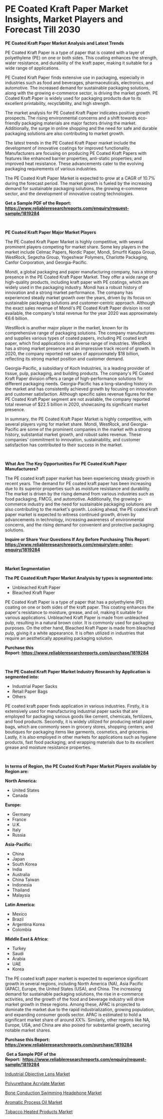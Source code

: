 <p><h1>PE Coated Kraft Paper Market Insights, Market Players and Forecast Till 2030</h1></p><p><strong>PE Coated Kraft Paper Market Analysis and Latest Trends</strong></p>
<p><p>PE Coated Kraft Paper is a type of paper that is coated with a layer of polyethylene (PE) on one or both sides. This coating enhances the strength, water resistance, and durability of the kraft paper, making it suitable for a wide range of applications.</p><p>PE Coated Kraft Paper finds extensive use in packaging, especially in industries such as food and beverages, pharmaceuticals, electronics, and automotive. The increased demand for sustainable packaging solutions, along with the growing e-commerce sector, is driving the market growth. PE Coated Kraft Paper is widely used for packaging products due to its excellent printability, recyclability, and high strength.</p><p>The market analysis for PE Coated Kraft Paper indicates positive growth prospects. The rising environmental concerns and a shift towards eco-friendly packaging materials are major factors driving the market. Additionally, the surge in online shopping and the need for safe and durable packaging solutions are also contributing to market growth.</p><p>The latest trends in the PE Coated Kraft Paper market include the development of innovative coatings for improved functionality. Manufacturers are focusing on producing PE Coated Kraft Papers with features like enhanced barrier properties, anti-static properties, and improved heat resistance. These advancements cater to the evolving packaging requirements of various industries.</p><p>The PE Coated Kraft Paper Market is expected to grow at a CAGR of 10.7% during the forecast period. The market growth is fueled by the increasing demand for sustainable packaging solutions, the growing e-commerce sector, and the development of innovative coating technologies.</p></p>
<p><strong>Get a Sample PDF of the Report:&nbsp; <a href="https://www.reliableresearchreports.com/enquiry/request-sample/1819284">https://www.reliableresearchreports.com/enquiry/request-sample/1819284</a></strong></p>
<p>&nbsp;</p>
<p><strong>PE Coated Kraft Paper Major Market Players</strong></p>
<p><p>The PE Coated Kraft Paper Market is highly competitive, with several prominent players competing for market share. Some key players in the market include Celmac Papers, Nordic Paper, Mondi, Smurfit Kappa Group, WestRock, Segezha Group, Yogeshwar Polymers, Charlotte Packaging, Canfor Corporation, and Georgia-Pacific.</p><p>Mondi, a global packaging and paper manufacturing company, has a strong presence in the PE Coated Kraft Paper Market. They offer a wide range of high-quality products, including kraft paper with PE coatings, which are widely used in the packaging industry. Mondi has a robust history of innovation and a strong market performance. The company has experienced steady market growth over the years, driven by its focus on sustainable packaging solutions and customer-centric approach. Although the exact sales revenue of Mondi's PE Coated Kraft Paper division is not available, the company's total revenue for the year 2020 was approximately €6.6 billion.</p><p>WestRock is another major player in the market, known for its comprehensive range of packaging solutions. The company manufactures and supplies various types of coated papers, including PE coated kraft paper, which find applications in a diverse range of industries. WestRock has a strong market presence and an impressive track record of growth. In 2020, the company reported net sales of approximately $18 billion, reflecting its strong market position and customer demand.</p><p>Georgia-Pacific, a subsidiary of Koch Industries, is a leading provider of tissue, pulp, packaging, and building products. The company's PE Coated Kraft Paper division offers a range of high-performance solutions for different packaging needs. Georgia-Pacific has a long-standing history in the market and has consistently achieved growth by focusing on innovation and customer satisfaction. Although specific sales revenue figures for the PE Coated Kraft Paper segment are not available, the company reported total revenue of $22.5 billion in 2020, showcasing its significant market presence.</p><p>In summary, the PE Coated Kraft Paper Market is highly competitive, with several players vying for market share. Mondi, WestRock, and Georgia-Pacific are some of the prominent companies in the market with a strong history, substantial market growth, and robust sales revenue. These companies' commitment to innovation, sustainability, and customer satisfaction has contributed to their success in the market.</p></p>
<p>&nbsp;</p>
<p><strong>What Are The Key Opportunities For PE Coated Kraft Paper Manufacturers?</strong></p>
<p><p>The PE coated kraft paper market has been experiencing steady growth in recent years. The demand for PE coated kraft paper has been increasing due to its superior properties such as moisture resistance and durability. The market is driven by the rising demand from various industries such as food packaging, FMCG, and automotive. Additionally, the growing e-commerce industry and the need for sustainable packaging solutions are also contributing to the market's growth. Looking ahead, the PE coated kraft paper market is expected to witness continued growth, driven by advancements in technology, increasing awareness of environmental concerns, and the rising demand for convenient and protective packaging solutions.</p></p>
<p><strong>Inquire or Share Your Questions If Any Before Purchasing This Report: <a href="https://www.reliableresearchreports.com/enquiry/pre-order-enquiry/1819284">https://www.reliableresearchreports.com/enquiry/pre-order-enquiry/1819284</a></strong></p>
<p>&nbsp;</p>
<p><strong>Market Segmentation</strong></p>
<p><strong>The PE Coated Kraft Paper Market Analysis by types is segmented into:</strong></p>
<p><ul><li>Unbleached Kraft Paper</li><li>Bleached Kraft Paper</li></ul></p>
<p><p>PE Coated Kraft Paper is a type of paper that has a polyethylene (PE) coating on one or both sides of the kraft paper. This coating enhances the paper's resistance to moisture, grease, and oil, making it suitable for various applications. Unbleached Kraft Paper is made from unbleached pulp, resulting in a natural brown color. It is commonly used for packaging purposes. On the other hand, Bleached Kraft Paper is made from bleached pulp, giving it a white appearance. It is often utilized in industries that require an aesthetically appealing packaging solution.</p></p>
<p><strong>Purchase this Report:&nbsp;<a href="https://www.reliableresearchreports.com/purchase/1819284">https://www.reliableresearchreports.com/purchase/1819284</a></strong></p>
<p>&nbsp;</p>
<p><strong>The PE Coated Kraft Paper Market Industry Research by Application is segmented into:</strong></p>
<p><ul><li>Industrial Paper Sacks</li><li>Retail Paper Bags</li><li>Others</li></ul></p>
<p><p>PE coated kraft paper finds application in various industries. Firstly, it is extensively used for manufacturing industrial paper sacks that are employed for packaging various goods like cement, chemicals, fertilizers, and food products. Secondly, it is widely utilized for producing retail paper bags, which are commonly seen in grocery stores, shopping centers, and boutiques for packaging items like garments, cosmetics, and groceries. Lastly, it is also employed in other markets for applications such as hygiene products, fast food packaging, and wrapping materials due to its excellent grease and moisture resistance properties.</p></p>
<p>&nbsp;</p>
<p><strong>In terms of Region, the PE Coated Kraft Paper Market Players available by Region are:</strong></p>
<p>
    <p> <strong> North America: </strong>
        <ul>
            <li>United States</li>
            <li>Canada</li>
        </ul>
        </p> 
    <p> <strong> Europe: </strong>
        <ul>
            <li>Germany</li>
            <li>France</li>
            <li>U.K.</li>
            <li>Italy</li>
            <li>Russia</li>
        </ul>
        </p> 
    <p> <strong> Asia-Pacific: </strong>
        <ul>
            <li>China</li>
            <li>Japan</li>
            <li>South Korea</li>
            <li>India</li>
            <li>Australia</li>
            <li>China Taiwan</li>
            <li>Indonesia</li>
            <li>Thailand</li>
            <li>Malaysia</li>
        </ul>
        </p> 
    <p> <strong> Latin America: </strong>
        <ul>
            <li>Mexico</li>
            <li>Brazil</li>
            <li>Argentina Korea</li>
            <li>Colombia</li>
        </ul>
        </p> 
    <p> <strong> Middle East & Africa: </strong>
        <ul>
            <li>Turkey</li>
            <li>Saudi</li>
            <li>Arabia</li>
            <li>UAE</li>
            <li>Korea</li>
        </ul>
    </p>
    </p>
<p><p>The PE coated kraft paper market is expected to experience significant growth in several regions, including North America (NA), Asia Pacific (APAC), Europe, the United States (USA), and China. The increasing demand for sustainable packaging solutions, the rise in e-commerce activities, and the growth of the food and beverage industry will drive market growth in these regions. Among these, APAC is projected to dominate the market due to the rapid industrialization, growing population, and expanding consumer goods sector. APAC is estimated to hold a significant market share of around XX%. Similarly, other regions like NA, Europe, USA, and China are also poised for substantial growth, securing notable market shares.</p></p>
<p><strong>Purchase this Report: <a href="https://www.reliableresearchreports.com/purchase/1819284">https://www.reliableresearchreports.com/purchase/1819284</a></strong></p>
<p>&nbsp;<strong>Get a Sample PDF of the Report:&nbsp;&nbsp;<a href="https://www.reliableresearchreports.com/enquiry/request-sample/1819284">https://www.reliableresearchreports.com/enquiry/request-sample/1819284</a></strong></p>
<p><strong></strong></p>
<p><p><a href="https://medium.com/@maxinefeest1904/industrial-objective-lens-market-furnishes-information-on-market-share-market-trends-and-market-982f7fff8e5b">Industrial Objective Lens Market</a></p><p><a href="https://github.com/RickHolmes3/Market-Research-Report-List-2/blob/main/polyurethane-acrylate-market.md">Polyurethane Acrylate Market</a></p><p><a href="https://medium.com/@kaceyrath/bone-conduction-swimming-headphone-market-size-market-outlook-and-market-forecast-2023-to-2030-dd2d17650f4d">Bone Conduction Swimming Headphone Market</a></p><p><a href="https://github.com/CliffMedina6/Market-Research-Report-List-2/blob/main/aromatic-process-oil-market.md">Aromatic Process Oil Market</a></p><p><a href="https://medium.com/@amaliarobel/tobacco-heated-products-market-size-and-market-trends-complete-industry-overview-2023-to-2030-8da538167fca">Tobacco Heated Products Market</a></p></p>